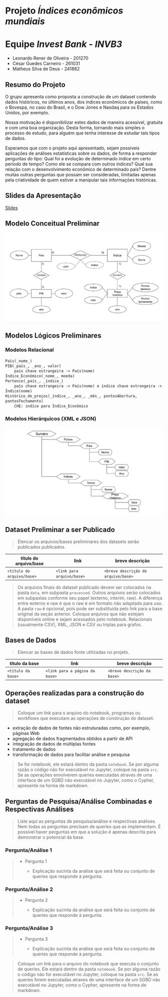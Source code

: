 # Projeto <em>Índices econômicos mundiais</em>

# Equipe <em>Invest Bank - INVB3</em>
- Leonardo Rener de Oliveira - 201270
- César Guedes Carneiro - 261031
- Matheus Silva de Deus - 241882

## Resumo do Projeto
O grupo apresenta como proposta a construção de um dataset contendo dados históricos, no últimos anos, dos índices econômicos de países, como o Bovespa, no caso do Brasil, e o Dow Jones e Nasdaq para os Estados Unidos, por exemplo.

Nossa motivação é disponibilizar estes dados de maneira acessível, gratuita e com uma boa organização. Desta forma, tornando mais simples o processo de estudo, para alguém que tenha interesse de estudar tais tipos de dados.

Esperamos que com o projeto aqui apresentado, sejam possíveis aplicações de análises estatísticas sobre os dados, de forma a responder perguntas do tipo: Qual foi a evolução de determinado indíce em certo período de tempo? Como ele se compara com outros índices? Qual sua relação com o desenvolvimento econômico de determinado país? Dentre muitas outras perguntas que possam ser consideradas, limitadas apenas pela criatividade de quem estiver a manipular tais informações históricas.

## Slides da Apresentação
[Slides](slides/apresentacao2.pdf)

## Modelo Conceitual Preliminar
![Modelo Conceitual](assets/modelo_conceitual.png)

## Modelos Lógicos Preliminares

### Modelos Relacional
~~~
País(_nome_)
PIB(_país_, _ano_, valor)
    país chave estrangeira -> País(nome)
Índice_Econômico(_nome_, moeda)
Pertence(_país_, _índice_)
    país chave estrangeira -> País(nome) e índice chave estrangeira -> Índice(nome)
Histórico_de_preços(_índice_, _ano_, _mês_, pontosAbertura,  pontosFechamento)
    CHE: indíce para Índice_Econômico
~~~

### Modelos Hierárquicos (XML e JSON)
![Modelo Documentos](assets/modelo_documentos.png)

## Dataset Preliminar a ser Publicado
> Elencar os arquivos/bases preliminares dos datasets serão publicados publicados.

título do arquivo/base | link | breve descrição
----- | ----- | -----
`<título do arquivo/base>` | `<link para arquivo/base>` | `<breve descrição do arquivo/base>`

> Os arquivos finais do dataset publicado devem ser colocados na pasta `data`, em subpasta `processed`. Outros arquivos serão colocados em subpastas conforme seu papel (externo, interim, raw). A diferença entre externo e raw é que o raw é em formato não adaptado para uso. A pasta `raw` é opcional, pois pode ser substituída pelo link para a base original da seção anterior.
> Coloque arquivos que não estejam disponíveis online e sejam acessados pelo notebook. Relacionais (usualmente CSV), XML, JSON e CSV ou triplas para grafos.

## Bases de Dados
> Elencar as bases de dados fonte utilizadas no projeto.

título da base | link | breve descrição
----- | ----- | -----
`<título da base>` | `<link para a página da base>` | `<breve descrição da base>`

## Operações realizadas para a construção do dataset

> Coloque um link para o arquivo do notebook, programas ou workflows que executam as operações de construção do dataset:
* extração de dados de fontes não estruturadas como, por exemplo, páginas Web
* agregação de dados fragmentados obtidos a partir de API
* integração de dados de múltiplas fontes
* tratamento de dados
* transformação de dados para facilitar análise e pesquisa

> Se for notebook, ele estará dentro da pasta `notebook`. Se por alguma razão o código não for executável no Jupyter, coloque na pasta `src`. Se as operações envolverem queries executadas atraves de uma interface de um SGBD não executável no Jupyter, como o Cypher, apresente na forma de markdown.

## Perguntas de Pesquisa/Análise Combinadas e Respectivas Análises

> Liste aqui as perguntas de pesquisa/análise e respectivas análises.
> Nem todas as perguntas precisam de queries que as implementam.
> É possível haver perguntas em que a solução é apenas descrita para
> demonstrar o potencial da base.
>
### Pergunta/Análise 1
> * Pergunta 1
>   
>   * Explicação sucinta da análise que será feita ou conjunto de queries que
>     responde à pergunta.

### Pergunta/Análise 2
> * Pergunta 2
>   
>   * Explicação sucinta da análise que será feita ou conjunto de queries que
>     responde à pergunta.

### Pergunta/Análise 3
> * Pergunta 3
>   
>   * Explicação sucinta da análise que será feita ou conjunto de queries que
>     responde à pergunta.

> Coloque um link para o arquivo do notebook que executa o conjunto de queries. Ele estará dentro da pasta `notebook`. Se por alguma razão o código não for executável no Jupyter, coloque na pasta `src`. Se as queries forem executadas atraves de uma interface de um SGBD não executável no Jupyter, como o Cypher, apresente na forma de markdown.
